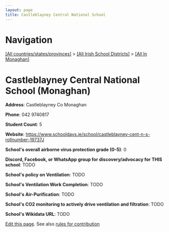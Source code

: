 ```yaml
---
layout: page
title: Castleblayney Central National School
---
```

# Navigation

[[All countries/states/provinces]](../../..) > [[All Irish School Districts]](../..) > [[All In Monaghan]](..)

# Castleblayney Central National School (Monaghan)

**Address**: Castleblayney Co Monaghan

**Phone**: 042 9740817

**Student Count**: 5

**Website**: <https://www.schooldays.ie/school/castleblayney-cent-n-s-rollnumber-19737J>

**School's overall airborne virus protection grade (0-5)**: 0

**Discord, Facebook, or WhatsApp group for discovery/advocacy for THIS school**: TODO

**School's policy on Ventilation**: TODO

**School's Ventilation Work Completion**: TODO

**School's Air-Purification**: TODO

**School's CO2 monitoring to actively drive ventilation and filtration**: TODO

**School's Wikidata URL**: TODO


[Edit this page](https://github.com/ventilate-schools/Ireland/edit/main/./Monaghan/Castleblayney_Central_National_School.md). See also [rules for contribution](../../../contribution-rules/)